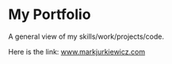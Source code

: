 <h1>My Portfolio</h1>

A general view of my skills/work/projects/code.

Here is the link:
www.markjurkiewicz.com

